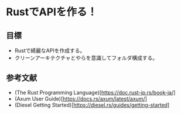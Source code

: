 # RustでAPIを作る！
## 目標
- Rustで綺麗なAPIを作成する。
- クリーンアーキテクチャとやらを意識してフォルダ構成する。
## 参考文献
- (The Rust Programming Language)[https://doc.rust-jp.rs/book-ja/]
- (Axum User Guide)[https://docs.rs/axum/latest/axum/]
- (Diesel Getting Started)[https://diesel.rs/guides/getting-started]

